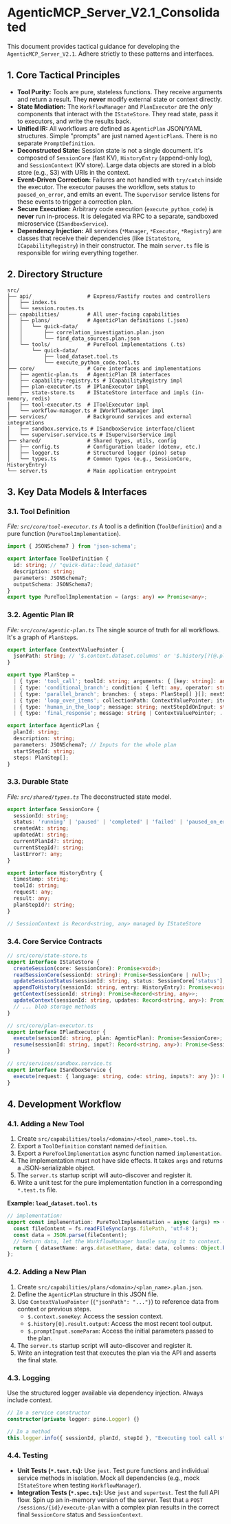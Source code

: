 # AgenticMCP_Server_V2.1_Consolidated

This document provides tactical guidance for developing the `AgenticMCP_Server_V2.1`. Adhere strictly to these patterns and interfaces.

## 1. Core Tactical Principles

*   **Tool Purity:** Tools are pure, stateless functions. They receive arguments and return a result. They **never** modify external state or context directly.
*   **State Mediation:** The `WorkflowManager` and `PlanExecutor` are the *only* components that interact with the `IStateStore`. They read state, pass it to executors, and write the results back.
*   **Unified IR:** All workflows are defined as `AgenticPlan` JSON/YAML structures. Simple "prompts" are just named `AgenticPlan`s. There is no separate `PromptDefinition`.
*   **Deconstructed State:** Session state is not a single document. It's composed of `SessionCore` (fast KV), `HistoryEntry` (append-only log), and `SessionContext` (KV store). Large data objects are stored in a blob store (e.g., S3) with URIs in the context.
*   **Event-Driven Correction:** Failures are not handled with `try/catch` inside the executor. The executor pauses the workflow, sets status to `paused_on_error`, and emits an event. The `Supervisor` service listens for these events to trigger a correction plan.
*   **Secure Execution:** Arbitrary code execution (`execute_python_code`) is **never** run in-process. It is delegated via RPC to a separate, sandboxed microservice (`ISandboxService`).
*   **Dependency Injection:** All services (`*Manager`, `*Executor`, `*Registry`) are classes that receive their dependencies (like `IStateStore`, `ICapabilityRegistry`) in their constructor. The main `server.ts` file is responsible for wiring everything together.

## 2. Directory Structure

```
src/
├── api/                  # Express/Fastify routes and controllers
│   ├── index.ts
│   └── session.routes.ts
├── capabilities/         # All user-facing capabilities
│   ├── plans/            # AgenticPlan definitions (.json)
│   │   └── quick-data/
│   │       ├── correlation_investigation.plan.json
│   │       └── find_data_sources.plan.json
│   └── tools/            # PureTool implementations (.ts)
│       └── quick-data/
│           ├── load_dataset.tool.ts
│           └── execute_python_code.tool.ts
├── core/                 # Core interfaces and implementations
│   ├── agentic-plan.ts   # AgenticPlan IR interfaces
│   ├── capability-registry.ts # ICapabilityRegistry impl
│   ├── plan-executor.ts  # IPlanExecutor impl
│   ├── state-store.ts    # IStateStore interface and impls (in-memory, redis)
│   ├── tool-executor.ts  # IToolExecutor impl
│   └── workflow-manager.ts # IWorkflowManager impl
├── services/             # Background services and external integrations
│   ├── sandbox.service.ts # ISandboxService interface/client
│   └── supervisor.service.ts # ISupervisorService impl
├── shared/               # Shared types, utils, config
│   ├── config.ts         # Configuration loader (dotenv, etc.)
│   ├── logger.ts         # Structured logger (pino) setup
│   └── types.ts          # Common types (e.g., SessionCore, HistoryEntry)
└── server.ts             # Main application entrypoint
```

## 3. Key Data Models & Interfaces

### 3.1. Tool Definition

*File: `src/core/tool-executor.ts`*
A tool is a definition (`ToolDefinition`) and a pure function (`PureToolImplementation`).

```typescript
import { JSONSchema7 } from 'json-schema';

export interface ToolDefinition {
  id: string; // "quick-data::load_dataset"
  description: string;
  parameters: JSONSchema7;
  outputSchema: JSONSchema7;
}
export type PureToolImplementation = (args: any) => Promise<any>;
```

### 3.2. Agentic Plan IR

*File: `src/core/agentic-plan.ts`*
The single source of truth for all workflows. It's a graph of `PlanStep`s.

```typescript
export interface ContextValuePointer {
  jsonPath: string; // '$.context.dataset.columns' or '$.history[?(@.planStepId=="step1")].result.output'
}

export type PlanStep =
  | { type: 'tool_call'; toolId: string; arguments: { [key: string]: any | ContextValuePointer }; ... }
  | { type: 'conditional_branch'; condition: { left: any, operator: string, right: any }; onTrue: { nextStepId: string }; onFalse: { nextStepId: string }; ... }
  | { type: 'parallel_branch'; branches: { steps: PlanStep[] }[]; nextStepId: string; ... }
  | { type: 'loop_over_items'; collectionPath: ContextValuePointer; itemAlias: string; loopPlan: PlanStep[]; nextStepId: string; ... }
  | { type: 'human_in_the_loop'; message: string; nextStepIdOnInput: string; ... }
  | { type: 'final_response'; message: string | ContextValuePointer; ... };

export interface AgenticPlan {
  planId: string;
  description: string;
  parameters: JSONSchema7; // Inputs for the whole plan
  startStepId: string;
  steps: PlanStep[];
}
```

### 3.3. Durable State

*File: `src/shared/types.ts`*
The deconstructed state model.

```typescript
export interface SessionCore {
  sessionId: string;
  status: 'running' | 'paused' | 'completed' | 'failed' | 'paused_on_error' | 'paused_on_human';
  createdAt: string;
  updatedAt: string;
  currentPlanId?: string;
  currentStepId?: string;
  lastError?: any;
}

export interface HistoryEntry {
  timestamp: string;
  toolId: string;
  request: any;
  result: any;
  planStepId?: string;
}

// SessionContext is Record<string, any> managed by IStateStore
```

### 3.4. Core Service Contracts

```typescript
// src/core/state-store.ts
export interface IStateStore {
  createSession(core: SessionCore): Promise<void>;
  readSessionCore(sessionId: string): Promise<SessionCore | null>;
  updateSessionStatus(sessionId: string, status: SessionCore['status'], error?: any): Promise<void>;
  appendToHistory(sessionId: string, entry: HistoryEntry): Promise<void>;
  getContext(sessionId: string): Promise<Record<string, any>>;
  updateContext(sessionId: string, updates: Record<string, any>): Promise<void>; // Atomic partial update
  // ... blob storage methods
}

// src/core/plan-executor.ts
export interface IPlanExecutor {
  execute(sessionId: string, plan: AgenticPlan): Promise<SessionCore>;
  resume(sessionId: string, input?: Record<string, any>): Promise<SessionCore>;
}

// src/services/sandbox.service.ts
export interface ISandboxService {
  execute(request: { language: string, code: string, inputs?: any }): Promise<{ status: string, stdout?: string, stderr?: string, returnValue?: any }>;
}
```

## 4. Development Workflow

### 4.1. Adding a New Tool

1.  Create `src/capabilities/tools/<domain>/<tool_name>.tool.ts`.
2.  Export a `ToolDefinition` constant named `definition`.
3.  Export a `PureToolImplementation` async function named `implementation`.
4.  The implementation must not have side effects. It takes `args` and returns a JSON-serializable object.
5.  The `server.ts` startup script will auto-discover and register it.
6.  Write a unit test for the pure implementation function in a corresponding `*.test.ts` file.

**Example: `load_dataset.tool.ts`**
```typescript
// implementation:
export const implementation: PureToolImplementation = async (args) => {
  const fileContent = fs.readFileSync(args.filePath, 'utf-8');
  const data = JSON.parse(fileContent);
  // Return data, let the WorkflowManager handle saving it to context.
  return { datasetName: args.datasetName, data: data, columns: Object.keys(data[0]) };
};
```

### 4.2. Adding a New Plan

1.  Create `src/capabilities/plans/<domain>/<plan_name>.plan.json`.
2.  Define the `AgenticPlan` structure in this JSON file.
3.  Use `ContextValuePointer` (`{"jsonPath": "..."}`) to reference data from context or previous steps.
    *   `$.context.someKey`: Access the session context.
    *   `$.history[0].result.output`: Access the most recent tool output.
    *   `$.promptInput.someParam`: Access the initial parameters passed to the plan.
4.  The `server.ts` startup script will auto-discover and register it.
5.  Write an integration test that executes the plan via the API and asserts the final state.

### 4.3. Logging

Use the structured logger available via dependency injection. Always include context.

```typescript
// In a service constructor
constructor(private logger: pino.Logger) {}

// In a method
this.logger.info({ sessionId, planId, stepId }, "Executing tool call step");
```

### 4.4. Testing

*   **Unit Tests (`*.test.ts`):** Use `jest`. Test pure functions and individual service methods in isolation. Mock all dependencies (e.g., mock `IStateStore` when testing `WorkflowManager`).
*   **Integration Tests (`*.spec.ts`):** Use `jest` and `supertest`. Test the full API flow. Spin up an in-memory version of the server. Test that a `POST /sessions/{id}/execute-plan` with a complex plan results in the correct final `SessionCore` status and `SessionContext`.